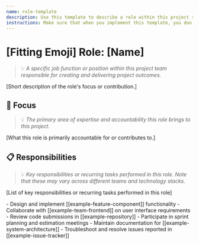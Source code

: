 ```yaml
---
name: role-template
description: Use this template to describe a role within this project responsible for specific activities as creators. These individuals are not the users of this project; rather, they are the people actively working on it. Roles can exist across different teams, and the specific responsibilities may vary depending on the team context and technology stack being used.
instructions: Make sure that when you implement this template, you don't include these instructions or any other front matter from this template in your work. Output should always and only be the markdown part outside of the front matter. Never include any tags like <example>, <commentary>, or similar tags - these serve only to increase clarity about implementation. Always use single [ ] brackets to indicate instructions the implementer should follow. When referencing other documents from this project, use wikilinks format [[filename]] to reference them. Do not include the file extension or path.
---
```

# [Fitting Emoji] Role: [Name]
> 💡 *A specific job function or position within this project team responsible for creating and delivering project outcomes.*

[Short description of the role's focus or contribution.]

## 🎯 Focus
> 💡 *The primary area of expertise and accountability this role brings to this project.*

[What this role is primarily accountable for or contributes to.]

## 📋 Responsibilities
> 💡 *Key responsibilities or recurring tasks performed in this role. Note that these may vary across different teams and technology stacks.*

[List of key responsibilities or recurring tasks performed in this role]

<example>
- Design and implement [[example-feature-component]] functionality
- Collaborate with [[example-team-frontend]] on user interface requirements
- Review code submissions in [[example-repository]]
- Participate in sprint planning and estimation meetings
- Maintain documentation for [[example-system-architecture]]
- Troubleshoot and resolve issues reported in [[example-issue-tracker]]
</example>
